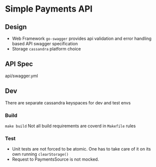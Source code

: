 # Simple Payments API

## Design
* Web Framework
  `go-swagger` provides api validation and error handling based API swagger specification
* Storage
  `cassandra` platform choice

## API Spec
api/swagger.yml
## Dev
There are separate cassandra keyspaces for dev and test envs
### Build
`make build`
Not all build requirements are coverd in `Makefile` rules
### Test
* Unit tests are not forced to be atomic. One has to take care of it on its own running `clearStorage()`
* Request to PaymentsSource is not mocked.
